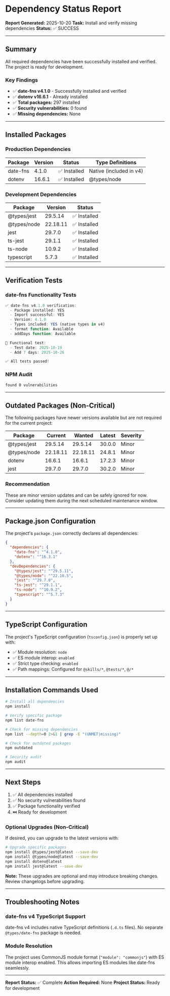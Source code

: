 # Dependency Status Report

**Report Generated:** 2025-10-20
**Task:** Install and verify missing dependencies
**Status:** ✅ SUCCESS

---

## Summary

All required dependencies have been successfully installed and verified. The project is ready for development.

### Key Findings

- ✅ **date-fns v4.1.0** - Successfully installed and verified
- ✅ **dotenv v16.6.1** - Already installed
- ✅ **Total packages:** 297 installed
- ✅ **Security vulnerabilities:** 0 found
- ✅ **Missing dependencies:** None

---

## Installed Packages

### Production Dependencies

| Package | Version | Status | Type Definitions |
|---------|---------|--------|------------------|
| date-fns | 4.1.0 | ✅ Installed | Native (included in v4) |
| dotenv | 16.6.1 | ✅ Installed | @types/node |

### Development Dependencies

| Package | Version | Status |
|---------|---------|--------|
| @types/jest | 29.5.14 | ✅ Installed |
| @types/node | 22.18.11 | ✅ Installed |
| jest | 29.7.0 | ✅ Installed |
| ts-jest | 29.1.1 | ✅ Installed |
| ts-node | 10.9.2 | ✅ Installed |
| typescript | 5.7.3 | ✅ Installed |

---

## Verification Tests

### date-fns Functionality Tests

```javascript
✅ date-fns v4.1.0 verification:
  - Package installed: YES
  - Import successful: YES
  - Version: 4.1.0
  - Types included: YES (native types in v4)
  - format function: Available
  - addDays function: Available

📅 Functional test:
  - Test date: 2025-10-19
  - Add 7 days: 2025-10-26

✅ All tests passed!
```

### NPM Audit

```bash
found 0 vulnerabilities
```

---

## Outdated Packages (Non-Critical)

The following packages have newer versions available but are not required for the current project:

| Package | Current | Wanted | Latest | Severity |
|---------|---------|--------|--------|----------|
| @types/jest | 29.5.14 | 29.5.14 | 30.0.0 | Minor |
| @types/node | 22.18.11 | 22.18.11 | 24.8.1 | Minor |
| dotenv | 16.6.1 | 16.6.1 | 17.2.3 | Minor |
| jest | 29.7.0 | 29.7.0 | 30.2.0 | Minor |

### Recommendation

These are minor version updates and can be safely ignored for now. Consider updating them during the next scheduled maintenance window.

---

## Package.json Configuration

The project's `package.json` correctly declares all dependencies:

```json
{
  "dependencies": {
    "date-fns": "^4.1.0",
    "dotenv": "^16.3.1"
  },
  "devDependencies": {
    "@types/jest": "^29.5.11",
    "@types/node": "^22.10.5",
    "jest": "^29.7.0",
    "ts-jest": "^29.1.1",
    "ts-node": "^10.9.2",
    "typescript": "^5.7.3"
  }
}
```

---

## TypeScript Configuration

The project's TypeScript configuration (`tsconfig.json`) is properly set up with:

- ✅ Module resolution: `node`
- ✅ ES module interop: `enabled`
- ✅ Strict type checking: `enabled`
- ✅ Path mappings: Configured for `@skills/*`, `@tests/*`, `@/*`

---

## Installation Commands Used

```bash
# Install all dependencies
npm install

# Verify specific package
npm list date-fns

# Check for missing dependencies
npm list --depth=0 2>&1 | grep -E "(UNMET|missing)"

# Check for outdated packages
npm outdated

# Security audit
npm audit
```

---

## Next Steps

1. ✅ All dependencies installed
2. ✅ No security vulnerabilities found
3. ✅ Package functionality verified
4. ⏭️ Ready for development

### Optional Upgrades (Non-Critical)

If desired, you can upgrade to the latest versions with:

```bash
# Upgrade specific packages
npm install @types/jest@latest --save-dev
npm install @types/node@latest --save-dev
npm install dotenv@latest
npm install jest@latest --save-dev
```

**Note:** These upgrades are optional and may introduce breaking changes. Review changelogs before upgrading.

---

## Troubleshooting Notes

### date-fns v4 TypeScript Support

date-fns v4 includes native TypeScript definitions (`.d.ts` files). No separate `@types/date-fns` package is needed.

### Module Resolution

The project uses CommonJS module format (`"module": "commonjs"`) with ES module interop enabled. This allows importing ES modules like date-fns seamlessly.

---

**Report Status:** ✅ Complete
**Action Required:** None
**Project Status:** Ready for development
